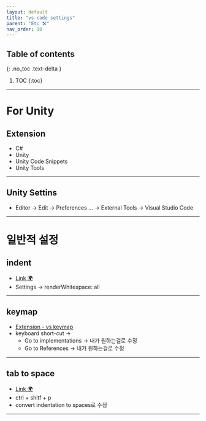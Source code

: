 ```yaml
---
layout: default
title: "vs code settings"
parent: "Etc 🛠"
nav_order: 10
---
```


## Table of contents
{: .no_toc .text-delta }

1. TOC
{:toc}

---

# For Unity
## Extension
* C#
* Unity
* Unity Code Snippets
* Unity Tools
---
## Unity Settins
* Editor -> Edit -> Preferences ... -> External Tools -> Visual Studio Code
---
# 일반적 설정
## indent
* [Link 🌍](https://stackoverflow.com/questions/70326982/how-to-show-indent-dots-in-vscode)
* Settings -> renderWhitespace: all
---
## keymap
* [Extension - vs keymap](https://marketplace.visualstudio.com/items?itemName=ms-vscode.vs-keybindings)
* keyboard short-cut -> 
    * Go to implementations -> 내가 원하는걸로 수정
    * Go to References -> 내가 원하는걸로 수정
---
## tab to space
* [Link 🌍](https://hwanseok-dev.github.io/tips/tips-vscode-convert-indentation-to-tabs-or-space/)
* ctrl + shitf + p
* convert indentation to spaces로 수정
---